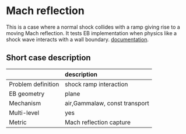 # Mach reflection

This is a case where a normal shock collides with a ramp giving 
rise to a moving Mach reflection. It tests EB implementation when physics like 
a shock wave interacts with a wall boundary.
[documentation](https://pelec.readthedocs.io/en/latest/VandV.html#verification-of-eb-pelec).

## Short case description

|                    | description                   |
|:-------------------|:------------------------------|
| Problem definition | shock ramp interaction        |
| EB geometry        | plane                         |
| Mechanism          | air,Gammalaw, const transport |
| Multi-level        | yes                           |
| Metric             | Mach reflection capture       |
